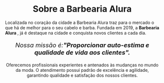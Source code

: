 <!DOCTYPE html>
<html lang"pt-br">
  <head>
   <meta charset="UTF-8">
   <title>Barbearia alura</title>
  
  <style>
    p(
       text-align: center
    )
  </style>
  </head> 
  
  <body>
   <h1 style="text-align: center">Sobre a Barbearia Alura</h1>

 <p style="">Localizada no coração da cidade a Barbearia Alura traz para o mercado o que há de melhor para o seu cabelo e barba. Fundada em 2019, a  <strong>Barbearia Alura </strong>, já é destaque na cidade e conquista novos clientes a cada dia.</p>

 <p style="font-size: 20px;text-align: center"><em>Nossa missão é:<strong>"Proporcionar auto-estima e qualidade de vida aos clientes".</strong></em></p>

 <p style="text-align: center">Oferecemos profissionais experientes e antenados às mudanças no mundo da moda. O atendimento possui padrão de excelência e agilidade, garantindo qualidade e satisfação dos nossos clientes.</p>
    </body>
 </html>
